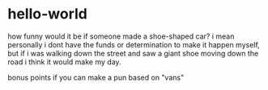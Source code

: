 # hello-world

how funny would it be if someone made a shoe-shaped car? i mean personally i dont have the funds or determination to make it happen myself,
but if i was walking down the street and saw a giant shoe moving down the road i think it would make my day.

bonus points if you can make a pun based on "vans"
